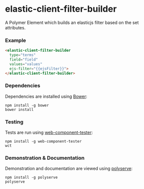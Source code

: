# elastic-client-filter-builder

A Polymer Element which builds an elasticjs filter based on the set attributes.

### Example
```html
<elastic-client-filter-builder
  type="terms"
  field="field"
  values="values"
  ejs-filter="{{ejsFilter}}">
</elastic-client-filter-builder>
```

### Dependencies

Dependencies are installed using [Bower](http://bower.io/):

    npm install -g bower
    bower install

### Testing

Tests are run using [web-component-tester](https://github.com/Polymer/web-component-tester):

    npm install -g web-component-tester
    wct

### Demonstration & Documentation

Demonstration and documentation are viewed using [polyserve](https://github.com/PolymerLabs/polyserve):

    npm install -g polyserve
    polyserve

